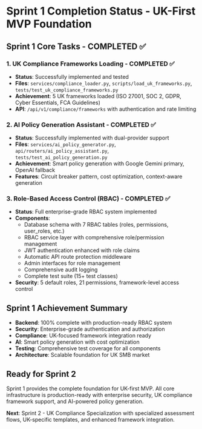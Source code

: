 # Sprint 1 Completion Status - UK-First MVP Foundation

## Sprint 1 Core Tasks - COMPLETED ✅

### 1. UK Compliance Frameworks Loading - COMPLETED ✅
- **Status**: Successfully implemented and tested
- **Files**: `services/compliance_loader.py`, `scripts/load_uk_frameworks.py`, `tests/test_uk_compliance_frameworks.py`
- **Achievement**: 5 UK frameworks loaded (ISO 27001, SOC 2, GDPR, Cyber Essentials, FCA Guidelines)
- **API**: `/api/v1/compliance/frameworks` with authentication and rate limiting

### 2. AI Policy Generation Assistant - COMPLETED ✅
- **Status**: Successfully implemented with dual-provider support
- **Files**: `services/ai_policy_generator.py`, `api/routers/ai_policy_assistant.py`, `tests/test_ai_policy_generation.py`
- **Achievement**: Smart policy generation with Google Gemini primary, OpenAI fallback
- **Features**: Circuit breaker pattern, cost optimization, context-aware generation

### 3. Role-Based Access Control (RBAC) - COMPLETED ✅
- **Status**: Full enterprise-grade RBAC system implemented
- **Components**:
  - Database schema with 7 RBAC tables (roles, permissions, user_roles, etc.)
  - RBAC service layer with comprehensive role/permission management
  - JWT authentication enhanced with role claims
  - Automatic API route protection middleware
  - Admin interfaces for role management
  - Comprehensive audit logging
  - Complete test suite (15+ test classes)
- **Security**: 5 default roles, 21 permissions, framework-level access control

## Sprint 1 Achievement Summary
- **Backend**: 100% complete with production-ready RBAC system
- **Security**: Enterprise-grade authentication and authorization
- **Compliance**: UK-focused framework integration ready
- **AI**: Smart policy generation with cost optimization
- **Testing**: Comprehensive test coverage for all components
- **Architecture**: Scalable foundation for UK SMB market

## Ready for Sprint 2
Sprint 1 provides the complete foundation for UK-first MVP. All core infrastructure is production-ready with enterprise security, UK compliance framework support, and AI-powered policy generation.

**Next**: Sprint 2 - UK Compliance Specialization with specialized assessment flows, UK-specific templates, and enhanced framework integration.